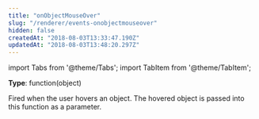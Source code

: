 ```yaml
---
title: "onObjectMouseOver"
slug: "/renderer/events-onobjectmouseover"
hidden: false
createdAt: "2018-08-03T13:33:47.190Z"
updatedAt: "2018-08-03T13:48:20.297Z"
---
```


import Tabs from '@theme/Tabs';
import TabItem from '@theme/TabItem';

**Type**: function(object)  

Fired when the user hovers an object. The hovered object is passed into this function as a parameter.
